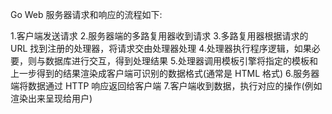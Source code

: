 
Go Web 服务器请求和响应的流程如下:

1.客户端发送请求
2.服务器端的多路复用器收到请求
3.多路复用器根据请求的 URL 找到注册的处理器，将请求交由处理器处理
4.处理器执行程序逻辑，如果必要，则与数据库进行交互，得到处理结果
5.处理器调用模板引擎将指定的模板和上一步得到的结果渲染成客户端可识别的数据格式(通常是 HTML 格式)
6.服务器端将数据通过 HTTP 响应返回给客户端
7.客户端收到数据，执行对应的操作(例如渲染出来呈现给用户)
